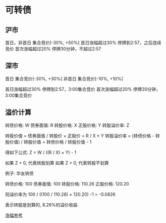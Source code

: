 # 可转债

## 沪市
                    
首日，非首日         集合竞价[-30%, +50%]
首日涨幅超过30%      停牌到2:57，之后连续竞价
首次涨幅超过20%      停牌30分钟，不超过2:57
              
## 深市

首日        集合竞价[-30%, +30%]
非首日      集合竞价[-10%, +10%]

首日涨幅超过30%      停牌到2:57，3:00集合竞价
首次涨幅超过20%      停牌30分钟，3:00集合竞价

## 溢价计算

转债价格: W
债券面值: R
转股价格: X
正股价格: Y
转股溢价率: Z

转股价值 = 债券面值 / 转股价 × 正股价 = R / X × Y
转股溢价率 = (转债价格 - 转股价值) / 转股价值 = 转债价格 / 转股价值 - 1


得如下公式:
Z = W / ((R / X) × Y) - 1

如果 Z < 0, 代表转股划算
如果 Z > 0, 代表转股不划算

例子: 华友转债

转债价格: 100
债券面值: 100
转股价格: 110.26
正股价格: 120.20

则溢价率为 100 / ((100 / 110.26) × 120.20) -1 = -0.0826

表示转股是划算的, 8.26%的溢价收益

[涨幅参考](https://zhuanlan.zhihu.com/p/367722892)